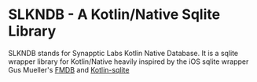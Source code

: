 # SLKNDB - A Kotlin/Native Sqlite Library
SLKNDB stands for Synapptic Labs Kotlin Native Database.  It is a sqlite wrapper library for Kotlin/Native heavily inspired by the iOS sqlite wrapper Gus Mueller's [FMDB](https://github.com/ccgus/fmdb) and [Kotlin-sqlite](https://github.com/Dominaezzz/kotlin-sqlite)